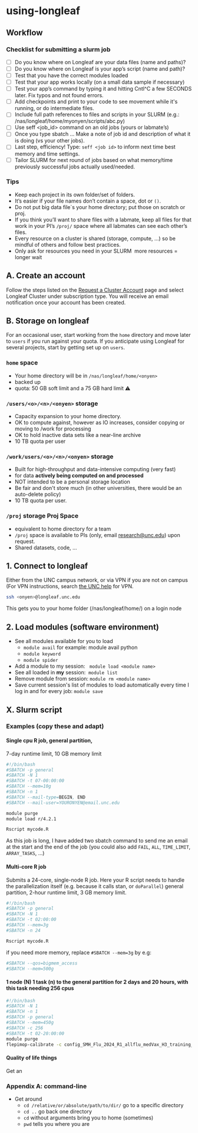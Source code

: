 # using-longleaf

## Workflow
### Checklist for submitting a slurm job
- [ ] Do you know where on Longleaf are your data files (name and paths)? 
- [ ] Do you know where on Longleaf is your app’s script (name and path)?
- [ ] Test that you have the correct modules loaded
- [ ] Test that your app works locally (on a small data sample if necessary)
- [ ] Test your app’s command by typing it and hitting Cntl^C a few SECONDS later.  Fix typos and not found errors.
- [ ] Add checkpoints and print to your code to see movement while it's running, or do intermediate files.
- [ ] Include full path references to files and scripts in your SLURM (e.g.: /nas/longleaf/home/myonyen/scripts/abc.py)
- [ ] Use seff <job_id> command on an old jobs (yours or labmate’s)
- [ ] Once you type sbatch …  Make a note of job id and description of what it is doing (vs your other jobs).
- [ ] Last step, efficiency! Type: `seff <job id>` to inform next time best memory and time settings.
- [ ] Tailor SLURM for next round of jobs based on what memory/time previously successful jobs actually used/needed.

### Tips
* Keep each project in its own folder/set of folders.
* It’s easier if your file names don’t contain a space, dot or `()`.
* Do not put big data file`s your home directory; put those on scratch or proj.
* If you think you’ll want to share files with a labmate, keep all files for  that work in your PI’s `/proj/` space where all labmates 
    can see each other’s files.
* Every resource on a cluster is shared (storage, compute, ...) so be mindful of others and follow best practices.
* Only ask for resources you need in your SLURM  more resources = longer wait

## A. Create an account

Follow the steps listed on the [Request a Cluster Account](https://help.rc.unc.edu/request-a-cluster-account) page and select Longleaf Cluster under subscription type. You will receive an email notification once your account has been created.

## B. Storage on longleaf
For an occasional user, start working from the `home` directory and move later to `users` if you run against your quota. If you anticipate using Longleaf for several projects, start by getting set up on `users`.

### `home` space
* Your home directory will be in `/nas/longleaf/home/<onyen>`
* backed up
* quota: 50 GB soft limit and a 75 GB hard limit ⚠️

### `/users/<o>/<n>/<onyen>` storage
* Capacity expansion to your home directory.
* OK to compute against, however as IO increases, consider copying or moving to /work for processing
* OK to hold inactive data sets like a near-line archive
* 10 TB quota per user
### `/work/users/<o>/<n>/<onyen>` storage
* Built for high-throughput and data-intensive computing (very fast)
* for data **actively being computed on and processed**
* NOT intended to be a personal storage location
* Be fair and don't store much (in other universities, there would be an auto-delete policy)
* 10 TB quota per user.

### `/proj` storage Proj Space  
* equivalent to home directory for a team 
* `/proj` space is available to PIs (only, email research@unc.edu) upon request.
* Shared datasets, code, ...

## 1. Connect to longleaf
Either from the UNC campus network, or via VPN if you are not on campus (For VPN instructions, search [the UNC help](https://help.unc.edu) for VPN.

```bash
ssh <onyen>@longleaf.unc.edu
```
This gets you to your home folder (/nas/longleaf/home/<onyen>) on a login node


## 2. Load modules (software environment)
* See all modules available for you to load
  * `module avail` for example: module avail python
  * `module keyword`
  * `module spider`
* Add a module to my session:   `module load <module name>`
* See all loaded in **my** session:  `module list`
* Remove module from session: `module rm <module name>`
* Save current session's list of modules to load automatically every time I log in and for every job: `module save`



## X. Slurm script

### Examples (copy these and adapt)
#### Single cpu R job, general partition, 
7-day runtime limit, 10 GB memory limit
```bash
#!/bin/bash
#SBATCH -p general
#SBATCH -N 1
#SBATCH -t 07-00:00:00
#SBATCH --mem=10g
#SBATCH -n 1
#SBATCH --mail-type=BEGIN, END
#SBATCH --mail-user=YOURONYEN@email.unc.edu

module purge
module load r/4.2.1

Rscript mycode.R
```
As this job is long, I have added two sbatch command to send me an email at the start and the end of the job (you could also add `FAIL`, `ALL`, `TIME_LIMIT`, `ARRAY_TASKS`, ...)

#### Multi-core R job
Submits a 24-core, single-node R job. Here your R script needs to handle the parallelization itself (e.g. because it calls stan, or `doParallel`)
general partition, 2-hour runtime limit, 3 GB memory limit.
```bash
#!/bin/bash
#SBATCH -p general
#SBATCH -N 1
#SBATCH -t 02:00:00
#SBATCH --mem=3g
#SBATCH -n 24

Rscript mycode.R
```

if you need more memory, replace `#SBATCH --mem=3g` by e.g:
```bash
#SBATCH --qos=bigmem_access 
#SBATCH --mem=500g
```


#### 1 node (N) 1 task (n) to the general partition  for 2 days and 20 hours, with this task needing 256 cpus
```bash
#!/bin/bash
#SBATCH -N 1
#SBATCH -n 1
#SBATCH -p general
#SBATCH --mem=450g
#SBATCH -c 256
#SBATCH -t 02-20:00:00
module purge
flepimop-calibrate -c config_SMH_Flu_2024_R1_allflu_medVax_H3_training_monthly_emcee.yml --nwalkers 1000 --jobs 500 --niterations 5000 --nsamples 250 --id SMH_Flu_2024_R1_allflu_medVax_H3_training_monthly_emcee-20241004_120000-BIG  > out_fit256.out 2>&1
```



#### Quality of life things
Get an

### Appendix A: command-line
* Get around
  * `cd /relative/or/absolute/path/to/dir/` go to a specific directory
  * `cd ..` go back one directory
  * `cd` without arguments bring you to home (sometimes)
  * `pwd` tells you where you are
 





